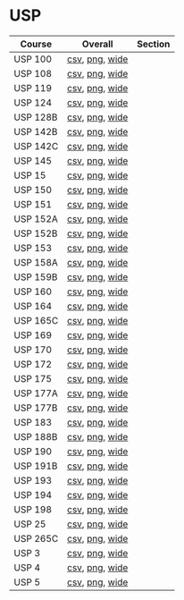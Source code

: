 # USP

| Course | Overall | Section |
| ------ | ------- | ------- |
| USP 100 | [csv](https://github.com/UCSD-Historical-Enrollment-Data/2024Spring/blob/main/overall/USP%20100.csv), [png](https://raw.githubusercontent.com/UCSD-Historical-Enrollment-Data/2024Spring/main/plot_overall/USP%20100.png), [wide](https://raw.githubusercontent.com/UCSD-Historical-Enrollment-Data/2024Spring/main/plot_overall_wide/USP%20100.png) |  |
| USP 108 | [csv](https://github.com/UCSD-Historical-Enrollment-Data/2024Spring/blob/main/overall/USP%20108.csv), [png](https://raw.githubusercontent.com/UCSD-Historical-Enrollment-Data/2024Spring/main/plot_overall/USP%20108.png), [wide](https://raw.githubusercontent.com/UCSD-Historical-Enrollment-Data/2024Spring/main/plot_overall_wide/USP%20108.png) |  |
| USP 119 | [csv](https://github.com/UCSD-Historical-Enrollment-Data/2024Spring/blob/main/overall/USP%20119.csv), [png](https://raw.githubusercontent.com/UCSD-Historical-Enrollment-Data/2024Spring/main/plot_overall/USP%20119.png), [wide](https://raw.githubusercontent.com/UCSD-Historical-Enrollment-Data/2024Spring/main/plot_overall_wide/USP%20119.png) |  |
| USP 124 | [csv](https://github.com/UCSD-Historical-Enrollment-Data/2024Spring/blob/main/overall/USP%20124.csv), [png](https://raw.githubusercontent.com/UCSD-Historical-Enrollment-Data/2024Spring/main/plot_overall/USP%20124.png), [wide](https://raw.githubusercontent.com/UCSD-Historical-Enrollment-Data/2024Spring/main/plot_overall_wide/USP%20124.png) |  |
| USP 128B | [csv](https://github.com/UCSD-Historical-Enrollment-Data/2024Spring/blob/main/overall/USP%20128B.csv), [png](https://raw.githubusercontent.com/UCSD-Historical-Enrollment-Data/2024Spring/main/plot_overall/USP%20128B.png), [wide](https://raw.githubusercontent.com/UCSD-Historical-Enrollment-Data/2024Spring/main/plot_overall_wide/USP%20128B.png) |  |
| USP 142B | [csv](https://github.com/UCSD-Historical-Enrollment-Data/2024Spring/blob/main/overall/USP%20142B.csv), [png](https://raw.githubusercontent.com/UCSD-Historical-Enrollment-Data/2024Spring/main/plot_overall/USP%20142B.png), [wide](https://raw.githubusercontent.com/UCSD-Historical-Enrollment-Data/2024Spring/main/plot_overall_wide/USP%20142B.png) |  |
| USP 142C | [csv](https://github.com/UCSD-Historical-Enrollment-Data/2024Spring/blob/main/overall/USP%20142C.csv), [png](https://raw.githubusercontent.com/UCSD-Historical-Enrollment-Data/2024Spring/main/plot_overall/USP%20142C.png), [wide](https://raw.githubusercontent.com/UCSD-Historical-Enrollment-Data/2024Spring/main/plot_overall_wide/USP%20142C.png) |  |
| USP 145 | [csv](https://github.com/UCSD-Historical-Enrollment-Data/2024Spring/blob/main/overall/USP%20145.csv), [png](https://raw.githubusercontent.com/UCSD-Historical-Enrollment-Data/2024Spring/main/plot_overall/USP%20145.png), [wide](https://raw.githubusercontent.com/UCSD-Historical-Enrollment-Data/2024Spring/main/plot_overall_wide/USP%20145.png) |  |
| USP 15 | [csv](https://github.com/UCSD-Historical-Enrollment-Data/2024Spring/blob/main/overall/USP%2015.csv), [png](https://raw.githubusercontent.com/UCSD-Historical-Enrollment-Data/2024Spring/main/plot_overall/USP%2015.png), [wide](https://raw.githubusercontent.com/UCSD-Historical-Enrollment-Data/2024Spring/main/plot_overall_wide/USP%2015.png) |  |
| USP 150 | [csv](https://github.com/UCSD-Historical-Enrollment-Data/2024Spring/blob/main/overall/USP%20150.csv), [png](https://raw.githubusercontent.com/UCSD-Historical-Enrollment-Data/2024Spring/main/plot_overall/USP%20150.png), [wide](https://raw.githubusercontent.com/UCSD-Historical-Enrollment-Data/2024Spring/main/plot_overall_wide/USP%20150.png) |  |
| USP 151 | [csv](https://github.com/UCSD-Historical-Enrollment-Data/2024Spring/blob/main/overall/USP%20151.csv), [png](https://raw.githubusercontent.com/UCSD-Historical-Enrollment-Data/2024Spring/main/plot_overall/USP%20151.png), [wide](https://raw.githubusercontent.com/UCSD-Historical-Enrollment-Data/2024Spring/main/plot_overall_wide/USP%20151.png) |  |
| USP 152A | [csv](https://github.com/UCSD-Historical-Enrollment-Data/2024Spring/blob/main/overall/USP%20152A.csv), [png](https://raw.githubusercontent.com/UCSD-Historical-Enrollment-Data/2024Spring/main/plot_overall/USP%20152A.png), [wide](https://raw.githubusercontent.com/UCSD-Historical-Enrollment-Data/2024Spring/main/plot_overall_wide/USP%20152A.png) |  |
| USP 152B | [csv](https://github.com/UCSD-Historical-Enrollment-Data/2024Spring/blob/main/overall/USP%20152B.csv), [png](https://raw.githubusercontent.com/UCSD-Historical-Enrollment-Data/2024Spring/main/plot_overall/USP%20152B.png), [wide](https://raw.githubusercontent.com/UCSD-Historical-Enrollment-Data/2024Spring/main/plot_overall_wide/USP%20152B.png) |  |
| USP 153 | [csv](https://github.com/UCSD-Historical-Enrollment-Data/2024Spring/blob/main/overall/USP%20153.csv), [png](https://raw.githubusercontent.com/UCSD-Historical-Enrollment-Data/2024Spring/main/plot_overall/USP%20153.png), [wide](https://raw.githubusercontent.com/UCSD-Historical-Enrollment-Data/2024Spring/main/plot_overall_wide/USP%20153.png) |  |
| USP 158A | [csv](https://github.com/UCSD-Historical-Enrollment-Data/2024Spring/blob/main/overall/USP%20158A.csv), [png](https://raw.githubusercontent.com/UCSD-Historical-Enrollment-Data/2024Spring/main/plot_overall/USP%20158A.png), [wide](https://raw.githubusercontent.com/UCSD-Historical-Enrollment-Data/2024Spring/main/plot_overall_wide/USP%20158A.png) |  |
| USP 159B | [csv](https://github.com/UCSD-Historical-Enrollment-Data/2024Spring/blob/main/overall/USP%20159B.csv), [png](https://raw.githubusercontent.com/UCSD-Historical-Enrollment-Data/2024Spring/main/plot_overall/USP%20159B.png), [wide](https://raw.githubusercontent.com/UCSD-Historical-Enrollment-Data/2024Spring/main/plot_overall_wide/USP%20159B.png) |  |
| USP 160 | [csv](https://github.com/UCSD-Historical-Enrollment-Data/2024Spring/blob/main/overall/USP%20160.csv), [png](https://raw.githubusercontent.com/UCSD-Historical-Enrollment-Data/2024Spring/main/plot_overall/USP%20160.png), [wide](https://raw.githubusercontent.com/UCSD-Historical-Enrollment-Data/2024Spring/main/plot_overall_wide/USP%20160.png) |  |
| USP 164 | [csv](https://github.com/UCSD-Historical-Enrollment-Data/2024Spring/blob/main/overall/USP%20164.csv), [png](https://raw.githubusercontent.com/UCSD-Historical-Enrollment-Data/2024Spring/main/plot_overall/USP%20164.png), [wide](https://raw.githubusercontent.com/UCSD-Historical-Enrollment-Data/2024Spring/main/plot_overall_wide/USP%20164.png) |  |
| USP 165C | [csv](https://github.com/UCSD-Historical-Enrollment-Data/2024Spring/blob/main/overall/USP%20165C.csv), [png](https://raw.githubusercontent.com/UCSD-Historical-Enrollment-Data/2024Spring/main/plot_overall/USP%20165C.png), [wide](https://raw.githubusercontent.com/UCSD-Historical-Enrollment-Data/2024Spring/main/plot_overall_wide/USP%20165C.png) |  |
| USP 169 | [csv](https://github.com/UCSD-Historical-Enrollment-Data/2024Spring/blob/main/overall/USP%20169.csv), [png](https://raw.githubusercontent.com/UCSD-Historical-Enrollment-Data/2024Spring/main/plot_overall/USP%20169.png), [wide](https://raw.githubusercontent.com/UCSD-Historical-Enrollment-Data/2024Spring/main/plot_overall_wide/USP%20169.png) |  |
| USP 170 | [csv](https://github.com/UCSD-Historical-Enrollment-Data/2024Spring/blob/main/overall/USP%20170.csv), [png](https://raw.githubusercontent.com/UCSD-Historical-Enrollment-Data/2024Spring/main/plot_overall/USP%20170.png), [wide](https://raw.githubusercontent.com/UCSD-Historical-Enrollment-Data/2024Spring/main/plot_overall_wide/USP%20170.png) |  |
| USP 172 | [csv](https://github.com/UCSD-Historical-Enrollment-Data/2024Spring/blob/main/overall/USP%20172.csv), [png](https://raw.githubusercontent.com/UCSD-Historical-Enrollment-Data/2024Spring/main/plot_overall/USP%20172.png), [wide](https://raw.githubusercontent.com/UCSD-Historical-Enrollment-Data/2024Spring/main/plot_overall_wide/USP%20172.png) |  |
| USP 175 | [csv](https://github.com/UCSD-Historical-Enrollment-Data/2024Spring/blob/main/overall/USP%20175.csv), [png](https://raw.githubusercontent.com/UCSD-Historical-Enrollment-Data/2024Spring/main/plot_overall/USP%20175.png), [wide](https://raw.githubusercontent.com/UCSD-Historical-Enrollment-Data/2024Spring/main/plot_overall_wide/USP%20175.png) |  |
| USP 177A | [csv](https://github.com/UCSD-Historical-Enrollment-Data/2024Spring/blob/main/overall/USP%20177A.csv), [png](https://raw.githubusercontent.com/UCSD-Historical-Enrollment-Data/2024Spring/main/plot_overall/USP%20177A.png), [wide](https://raw.githubusercontent.com/UCSD-Historical-Enrollment-Data/2024Spring/main/plot_overall_wide/USP%20177A.png) |  |
| USP 177B | [csv](https://github.com/UCSD-Historical-Enrollment-Data/2024Spring/blob/main/overall/USP%20177B.csv), [png](https://raw.githubusercontent.com/UCSD-Historical-Enrollment-Data/2024Spring/main/plot_overall/USP%20177B.png), [wide](https://raw.githubusercontent.com/UCSD-Historical-Enrollment-Data/2024Spring/main/plot_overall_wide/USP%20177B.png) |  |
| USP 183 | [csv](https://github.com/UCSD-Historical-Enrollment-Data/2024Spring/blob/main/overall/USP%20183.csv), [png](https://raw.githubusercontent.com/UCSD-Historical-Enrollment-Data/2024Spring/main/plot_overall/USP%20183.png), [wide](https://raw.githubusercontent.com/UCSD-Historical-Enrollment-Data/2024Spring/main/plot_overall_wide/USP%20183.png) |  |
| USP 188B | [csv](https://github.com/UCSD-Historical-Enrollment-Data/2024Spring/blob/main/overall/USP%20188B.csv), [png](https://raw.githubusercontent.com/UCSD-Historical-Enrollment-Data/2024Spring/main/plot_overall/USP%20188B.png), [wide](https://raw.githubusercontent.com/UCSD-Historical-Enrollment-Data/2024Spring/main/plot_overall_wide/USP%20188B.png) |  |
| USP 190 | [csv](https://github.com/UCSD-Historical-Enrollment-Data/2024Spring/blob/main/overall/USP%20190.csv), [png](https://raw.githubusercontent.com/UCSD-Historical-Enrollment-Data/2024Spring/main/plot_overall/USP%20190.png), [wide](https://raw.githubusercontent.com/UCSD-Historical-Enrollment-Data/2024Spring/main/plot_overall_wide/USP%20190.png) |  |
| USP 191B | [csv](https://github.com/UCSD-Historical-Enrollment-Data/2024Spring/blob/main/overall/USP%20191B.csv), [png](https://raw.githubusercontent.com/UCSD-Historical-Enrollment-Data/2024Spring/main/plot_overall/USP%20191B.png), [wide](https://raw.githubusercontent.com/UCSD-Historical-Enrollment-Data/2024Spring/main/plot_overall_wide/USP%20191B.png) |  |
| USP 193 | [csv](https://github.com/UCSD-Historical-Enrollment-Data/2024Spring/blob/main/overall/USP%20193.csv), [png](https://raw.githubusercontent.com/UCSD-Historical-Enrollment-Data/2024Spring/main/plot_overall/USP%20193.png), [wide](https://raw.githubusercontent.com/UCSD-Historical-Enrollment-Data/2024Spring/main/plot_overall_wide/USP%20193.png) |  |
| USP 194 | [csv](https://github.com/UCSD-Historical-Enrollment-Data/2024Spring/blob/main/overall/USP%20194.csv), [png](https://raw.githubusercontent.com/UCSD-Historical-Enrollment-Data/2024Spring/main/plot_overall/USP%20194.png), [wide](https://raw.githubusercontent.com/UCSD-Historical-Enrollment-Data/2024Spring/main/plot_overall_wide/USP%20194.png) |  |
| USP 198 | [csv](https://github.com/UCSD-Historical-Enrollment-Data/2024Spring/blob/main/overall/USP%20198.csv), [png](https://raw.githubusercontent.com/UCSD-Historical-Enrollment-Data/2024Spring/main/plot_overall/USP%20198.png), [wide](https://raw.githubusercontent.com/UCSD-Historical-Enrollment-Data/2024Spring/main/plot_overall_wide/USP%20198.png) |  |
| USP 25 | [csv](https://github.com/UCSD-Historical-Enrollment-Data/2024Spring/blob/main/overall/USP%2025.csv), [png](https://raw.githubusercontent.com/UCSD-Historical-Enrollment-Data/2024Spring/main/plot_overall/USP%2025.png), [wide](https://raw.githubusercontent.com/UCSD-Historical-Enrollment-Data/2024Spring/main/plot_overall_wide/USP%2025.png) |  |
| USP 265C | [csv](https://github.com/UCSD-Historical-Enrollment-Data/2024Spring/blob/main/overall/USP%20265C.csv), [png](https://raw.githubusercontent.com/UCSD-Historical-Enrollment-Data/2024Spring/main/plot_overall/USP%20265C.png), [wide](https://raw.githubusercontent.com/UCSD-Historical-Enrollment-Data/2024Spring/main/plot_overall_wide/USP%20265C.png) |  |
| USP 3 | [csv](https://github.com/UCSD-Historical-Enrollment-Data/2024Spring/blob/main/overall/USP%203.csv), [png](https://raw.githubusercontent.com/UCSD-Historical-Enrollment-Data/2024Spring/main/plot_overall/USP%203.png), [wide](https://raw.githubusercontent.com/UCSD-Historical-Enrollment-Data/2024Spring/main/plot_overall_wide/USP%203.png) |  |
| USP 4 | [csv](https://github.com/UCSD-Historical-Enrollment-Data/2024Spring/blob/main/overall/USP%204.csv), [png](https://raw.githubusercontent.com/UCSD-Historical-Enrollment-Data/2024Spring/main/plot_overall/USP%204.png), [wide](https://raw.githubusercontent.com/UCSD-Historical-Enrollment-Data/2024Spring/main/plot_overall_wide/USP%204.png) |  |
| USP 5 | [csv](https://github.com/UCSD-Historical-Enrollment-Data/2024Spring/blob/main/overall/USP%205.csv), [png](https://raw.githubusercontent.com/UCSD-Historical-Enrollment-Data/2024Spring/main/plot_overall/USP%205.png), [wide](https://raw.githubusercontent.com/UCSD-Historical-Enrollment-Data/2024Spring/main/plot_overall_wide/USP%205.png) |  |
